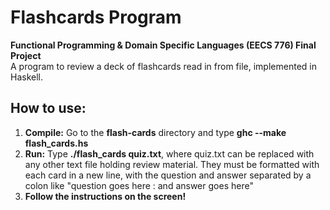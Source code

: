 # Flashcards Program 

**Functional Programming & Domain Specific Languages (EECS 776) Final Project**
<br>
A program to review a deck of flashcards read in from file, implemented in Haskell.

## How to use:

1. **Compile:** Go to the **flash-cards** directory and type **ghc --make flash_cards.hs**<br>
2. **Run:** Type **./flash_cards quiz.txt**, where quiz.txt can be replaced with any other text file holding review material. 
They must be formatted with each card in a new line, with the question and answer separated by a colon like "question goes here : and answer goes here"<br>
3. **Follow the instructions on the screen!**
